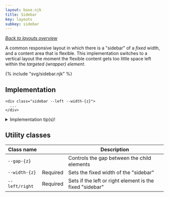 ```yaml
---
layout: base.njk
title: Sidebar
key: layouts
subkey: sidebar
---
```


[_Back to layouts overview_](/layouts)

A common responsive layout in which there is a "sidebar" of a _fixed_ width, and a content area that is flexible. This implementation switches to a vertical layout the moment the flexible content gets too little space left within the _targeted (wrapper) element_.

{% include "svg/sidebar.njk" %}

## Implementation

```
<div class="sidebar --left --width-{z}">
  ...
</div>
```

<details>
  <summary>Implementation tip(s)!</summary>
  <p><b>1.</b> The sidebar layout pattern does not have to be applied to an entire page. You can even apply it to a "searchbar". The input bar is the flexible content, but the search button is of a fixed content. If there is not enough room, they switch to a vertical layout.</p>
  <p><b>2.</b> There is a custom property called <code>--layout-inline-size</code>, set to 67% to calculate the breaking point of this layout. If you want a different breaking point, you can overwrite this custom property. There are <i>class utilities</i> available.</p>
</details>

## Utility classes

<div>
  <table>
    <thead>
      <tr><th>Class name</th><th></th><th>Description</th></tr>
    </thead>
    <tbody>
      <tr><td><code>--gap-{z}</code></td><td></td><td>Controls the gap between the child elements</td></tr>
      <tr><td><code>--width-{z}</code></td><td>Required</td><td>Sets the fixed width of the "sidebar"</td></tr>
      <tr><td><code>--left/right</code></td><td>Required</td><td>Sets if the left or right element is the fixed "sidebar"</td></tr>
    </tbody>
  </table>
</div>
